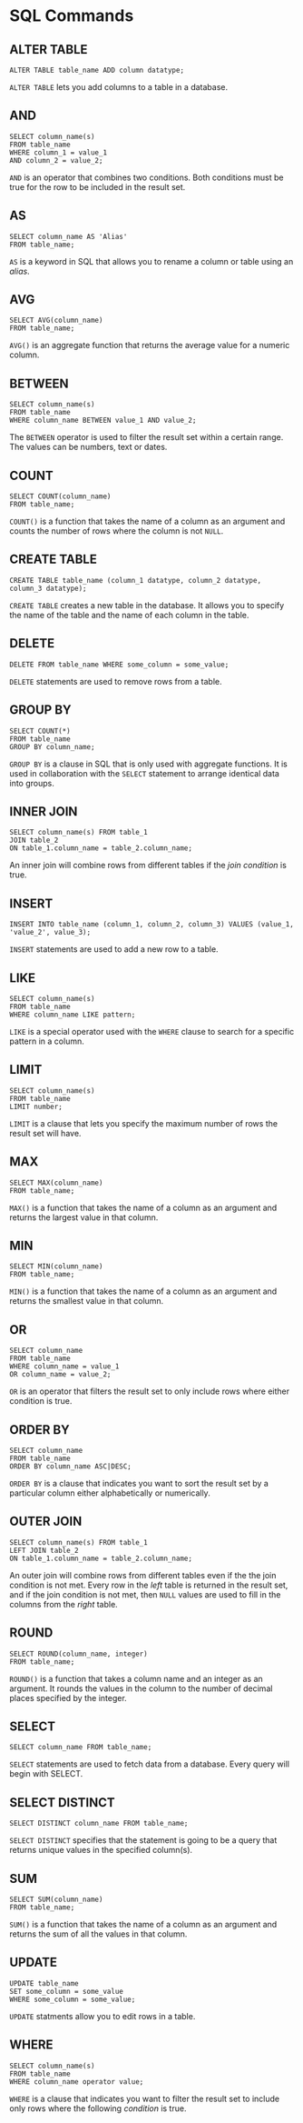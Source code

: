 # SQL Commands 

## ALTER TABLE

```
ALTER TABLE table_name ADD column datatype;
```

`ALTER TABLE` lets you add columns to a table in a database.

## AND

```
SELECT column_name(s)
FROM table_name
WHERE column_1 = value_1
AND column_2 = value_2;
```

`AND` is an operator that combines two conditions. Both conditions must be true for the row to be included in the result set.

## AS

```
SELECT column_name AS 'Alias'
FROM table_name;
```

`AS` is a keyword in SQL that allows you to rename a column or table using an *alias*.

## AVG

```
SELECT AVG(column_name)
FROM table_name;

```

`AVG()` is an aggregate function that returns the average value for a numeric column.

## BETWEEN

```
SELECT column_name(s)
FROM table_name
WHERE column_name BETWEEN value_1 AND value_2;
```

The `BETWEEN` operator is used to filter the result set within a certain range. The values can be numbers, text or dates.

## COUNT

```
SELECT COUNT(column_name)
FROM table_name;
```

`COUNT()` is a function that takes the name of a column as an argument and counts the number of rows where the column is not `NULL`.

## CREATE TABLE

```
CREATE TABLE table_name (column_1 datatype, column_2 datatype, column_3 datatype);
```

`CREATE TABLE` creates a new table in the database. It allows you to specify the name of the table and the name of each column in the table.

## DELETE

```
DELETE FROM table_name WHERE some_column = some_value;
```

`DELETE` statements are used to remove rows from a table.

## GROUP BY

```
SELECT COUNT(*)
FROM table_name
GROUP BY column_name;
```

`GROUP BY` is a clause in SQL that is only used with aggregate functions. It is used in collaboration with the `SELECT` statement to arrange identical data into groups.

## INNER JOIN

```
SELECT column_name(s) FROM table_1
JOIN table_2
ON table_1.column_name = table_2.column_name;
```

An inner join will combine rows from different tables if the *join condition* is true.

## INSERT

```
INSERT INTO table_name (column_1, column_2, column_3) VALUES (value_1, 'value_2', value_3);
```

`INSERT` statements are used to add a new row to a table.

## LIKE

```
SELECT column_name(s)
FROM table_name
WHERE column_name LIKE pattern;
```

`LIKE` is a special operator used with the `WHERE` clause to search for a specific pattern in a column.

## LIMIT

```
SELECT column_name(s)
FROM table_name
LIMIT number;
```

`LIMIT` is a clause that lets you specify the maximum number of rows the result set will have.

## MAX

```
SELECT MAX(column_name)
FROM table_name;
```

`MAX()` is a function that takes the name of a column as an argument and returns the largest value in that column.

## MIN

```
SELECT MIN(column_name)
FROM table_name;
```

`MIN()` is a function that takes the name of a column as an argument and returns the smallest value in that column.

## OR

```
SELECT column_name
FROM table_name
WHERE column_name = value_1
OR column_name = value_2;
```

`OR` is an operator that filters the result set to only include rows where either condition is true.

## ORDER BY

```
SELECT column_name
FROM table_name
ORDER BY column_name ASC|DESC;
```

`ORDER BY` is a clause that indicates you want to sort the result set by a particular column either alphabetically or numerically.

## OUTER JOIN

```
SELECT column_name(s) FROM table_1
LEFT JOIN table_2
ON table_1.column_name = table_2.column_name;
```

An outer join will combine rows from different tables even if the the join condition is not met. Every row in the *left* table is returned in the result set, and if the join condition is not met, then `NULL` values are used to fill in the columns from the *right* table.

## ROUND

```
SELECT ROUND(column_name, integer)
FROM table_name;
```

`ROUND()` is a function that takes a column name and an integer as an argument. It rounds the values in the column to the number of decimal places specified by the integer.

## SELECT

```
SELECT column_name FROM table_name;
```

`SELECT` statements are used to fetch data from a database. Every query will begin with SELECT.

## SELECT DISTINCT

```
SELECT DISTINCT column_name FROM table_name;
```

`SELECT DISTINCT` specifies that the statement is going to be a query that returns unique values in the specified column(s).

## SUM

```
SELECT SUM(column_name)
FROM table_name;
```

`SUM()` is a function that takes the name of a column as an argument and returns the sum of all the values in that column.

## UPDATE

```
UPDATE table_name
SET some_column = some_value
WHERE some_column = some_value;
```

`UPDATE` statments allow you to edit rows in a table.

## WHERE

```
SELECT column_name(s)
FROM table_name
WHERE column_name operator value;
```

`WHERE` is a clause that indicates you want to filter the result set to include only rows where the following *condition* is true.

